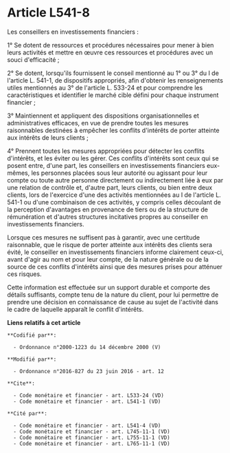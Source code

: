 # Article L541-8

Les conseillers en investissements financiers : 

1° Se dotent de ressources et procédures nécessaires pour mener à bien leurs activités et mettre en œuvre ces ressources et
procédures avec un souci d'efficacité ; 

2° Se dotent, lorsqu'ils fournissent le conseil mentionné au 1° ou 3° du I de l'article L. 541-1, de dispositifs appropriés,
afin d'obtenir les renseignements utiles mentionnés au 3° de l'article L. 533-24 et pour comprendre les caractéristiques et
identifier le marché cible défini pour chaque instrument financier ; 

3° Maintiennent et appliquent des dispositions organisationnelles et administratives efficaces, en vue de prendre toutes les
mesures raisonnables destinées à empêcher les conflits d'intérêts de porter atteinte aux intérêts de leurs clients ; 

4° Prennent toutes les mesures appropriées pour détecter les conflits d'intérêts, et les éviter ou les gérer. Ces conflits
d'intérêts sont ceux qui se posent entre, d'une part, les conseillers en investissements financiers eux-mêmes, les personnes
placées sous leur autorité ou agissant pour leur compte ou toute autre personne directement ou indirectement liée à eux par
une relation de contrôle et, d'autre part, leurs clients, ou bien entre deux clients, lors de l'exercice d'une des activités
mentionnées au I de l'article L. 541-1 ou d'une combinaison de ces activités, y compris celles découlant de la perception
d'avantages en provenance de tiers ou de la structure de rémunération et d'autres structures incitatives propres au
conseiller en investissements financiers. 

Lorsque ces mesures ne suffisent pas à garantir, avec une certitude raisonnable, que le risque de porter atteinte aux
intérêts des clients sera évité, le conseiller en investissements financiers informe clairement ceux-ci, avant d'agir au nom
et pour leur compte, de la nature générale ou de la source de ces conflits d'intérêts ainsi que des mesures prises pour
atténuer ces risques. 

Cette information est effectuée sur un support durable et comporte des détails suffisants, compte tenu de la nature du
client, pour lui permettre de prendre une décision en connaissance de cause au sujet de l'activité dans le cadre de laquelle
apparaît le conflit d'intérêts.

**Liens relatifs à cet article**

	**Codifié par**:

	  - Ordonnance n°2000-1223 du 14 décembre 2000 (V)

	**Modifié par**:

	  - Ordonnance n°2016-827 du 23 juin 2016 - art. 12

	**Cite**:

	  - Code monétaire et financier - art. L533-24 (VD)
	  - Code monétaire et financier - art. L541-1 (VD)

	**Cité par**:

	  - Code monétaire et financier - art. L541-4 (VD)
	  - Code monétaire et financier - art. L745-11-1 (VD)
	  - Code monétaire et financier - art. L755-11-1 (VD)
	  - Code monétaire et financier - art. L765-11-1 (VD)
